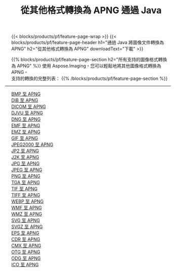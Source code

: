 ﻿---
title: 從其他格式轉換為 APNG 通過 Java 
weight: 3920
url: /zh-hant/java/conversion/to/apng 
lang: zh-hant
langdirlevel: 2
locales: zh-hans,ja,it,ru,de,es,fr,nl,id,lt,pl,pt,vi,tr,ko,zh-hant,ar,hi,th,sv,cs,uk,he
description: 使用 Aspose.Imaging，您可以輕鬆地將其他格式轉換為 APNG
---

{{< blocks/products/pf/feature-page-wrap >}}
{{< blocks/products/pf/feature-page-header h1="通過 Java 將圖像文件轉換為 APNG" h2="從其他格式轉換為 APNG" downloadText="下載" >}}


{{% blocks/products/pf/feature-page-section  h2="所有支持的圖像格式轉換為 APNG" %}}
使用 Aspose.Imaging，您可以輕鬆地將其他圖像格式轉換為 APNG。
<br/>
支持的轉換的完整列表：
{{% /blocks/products/pf/feature-page-section %}}
<div class="container-fluid productfamilypage bg-gray">
    <div class="convertypes bg-gray agp-content section">
        <div class="container">
		<hr style="margin-left:-20px;"/>
		<div class="row other-converters">
		    <div class='col-md-2 other-converter remove-lp remove-rp'><a href="/imaging/zh-hant/java/conversion/bmp-to-apng" >BMP 至 APNG</a></div>
<div class='col-md-2 other-converter remove-lp remove-rp'><a href="/imaging/zh-hant/java/conversion/dib-to-apng" >DIB 至 APNG</a></div>
<div class='col-md-2 other-converter remove-lp remove-rp'><a href="/imaging/zh-hant/java/conversion/dicom-to-apng" >DICOM 至 APNG</a></div>
<div class='col-md-2 other-converter remove-lp remove-rp'><a href="/imaging/zh-hant/java/conversion/djvu-to-apng" >DJVU 至 APNG</a></div>
<div class='col-md-2 other-converter remove-lp remove-rp'><a href="/imaging/zh-hant/java/conversion/dng-to-apng" >DNG 至 APNG</a></div>
<div class='col-md-2 other-converter remove-lp remove-rp'><a href="/imaging/zh-hant/java/conversion/emf-to-apng" >EMF 至 APNG</a></div>
<div class='col-md-2 other-converter remove-lp remove-rp'><a href="/imaging/zh-hant/java/conversion/emz-to-apng" >EMZ 至 APNG</a></div>
<div class='col-md-2 other-converter remove-lp remove-rp'><a href="/imaging/zh-hant/java/conversion/gif-to-apng" >GIF 至 APNG</a></div>
<div class='col-md-2 other-converter remove-lp remove-rp'><a href="/imaging/zh-hant/java/conversion/jpeg2000-to-apng" >JPEG2000 至 APNG</a></div>
<div class='col-md-2 other-converter remove-lp remove-rp'><a href="/imaging/zh-hant/java/conversion/jp2-to-apng" >JP2 至 APNG</a></div>
<div class='col-md-2 other-converter remove-lp remove-rp'><a href="/imaging/zh-hant/java/conversion/j2k-to-apng" >J2K 至 APNG</a></div>
<div class='col-md-2 other-converter remove-lp remove-rp'><a href="/imaging/zh-hant/java/conversion/jpg-to-apng" >JPG 至 APNG</a></div>
<div class='col-md-2 other-converter remove-lp remove-rp'><a href="/imaging/zh-hant/java/conversion/jpeg-to-apng" >JPEG 至 APNG</a></div>
<div class='col-md-2 other-converter remove-lp remove-rp'><a href="/imaging/zh-hant/java/conversion/png-to-apng" >PNG 至 APNG</a></div>
<div class='col-md-2 other-converter remove-lp remove-rp'><a href="/imaging/zh-hant/java/conversion/tga-to-apng" >TGA 至 APNG</a></div>
<div class='col-md-2 other-converter remove-lp remove-rp'><a href="/imaging/zh-hant/java/conversion/tif-to-apng" >TIF 至 APNG</a></div>
<div class='col-md-2 other-converter remove-lp remove-rp'><a href="/imaging/zh-hant/java/conversion/tiff-to-apng" >TIFF 至 APNG</a></div>
<div class='col-md-2 other-converter remove-lp remove-rp'><a href="/imaging/zh-hant/java/conversion/webp-to-apng" >WEBP 至 APNG</a></div>
<div class='col-md-2 other-converter remove-lp remove-rp'><a href="/imaging/zh-hant/java/conversion/wmf-to-apng" >WMF 至 APNG</a></div>
<div class='col-md-2 other-converter remove-lp remove-rp'><a href="/imaging/zh-hant/java/conversion/wmz-to-apng" >WMZ 至 APNG</a></div>
<div class='col-md-2 other-converter remove-lp remove-rp'><a href="/imaging/zh-hant/java/conversion/svg-to-apng" >SVG 至 APNG</a></div>
<div class='col-md-2 other-converter remove-lp remove-rp'><a href="/imaging/zh-hant/java/conversion/svgz-to-apng" >SVGZ 至 APNG</a></div>
<div class='col-md-2 other-converter remove-lp remove-rp'><a href="/imaging/zh-hant/java/conversion/eps-to-apng" >EPS 至 APNG</a></div>
<div class='col-md-2 other-converter remove-lp remove-rp'><a href="/imaging/zh-hant/java/conversion/cdr-to-apng" >CDR 至 APNG</a></div>
<div class='col-md-2 other-converter remove-lp remove-rp'><a href="/imaging/zh-hant/java/conversion/cmx-to-apng" >CMX 至 APNG</a></div>
<div class='col-md-2 other-converter remove-lp remove-rp'><a href="/imaging/zh-hant/java/conversion/otg-to-apng" >OTG 至 APNG</a></div>
<div class='col-md-2 other-converter remove-lp remove-rp'><a href="/imaging/zh-hant/java/conversion/odg-to-apng" >ODG 至 APNG</a></div>
<div class='col-md-2 other-converter remove-lp remove-rp'><a href="/imaging/zh-hant/java/conversion/ico-to-apng" >ICO 至 APNG</a></div>
                </div>
        </div>
    </div>
</div>
<br/>

